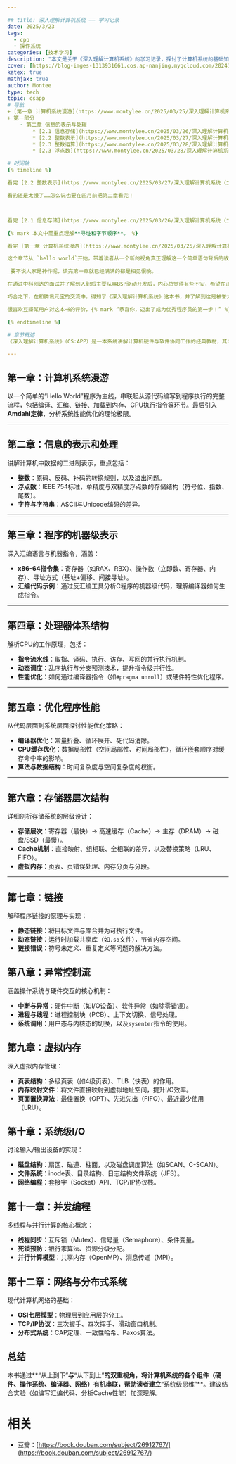 ```yaml
---

## title: 深入理解计算机系统 —— 学习记录  
date: 2025/3/23  
tags:  
  - cpp  
  - 操作系统  
categories: [技术学习]  
description: "本文是关于《深入理解计算机系统》的学习记录，探讨了计算机系统的基础知识，包括信息表示、程序翻译、硬件工作原理、操作系统角色和网络通信。文章强调了理解编译系统的重要性，解释了计算机硬件组成，并讨论了操作系统如何管理硬件。这些知识对优化程序性能、理解链接错误和避免安全漏洞至关重要。作者在准备BSP驱动开发工作时，发现这本书对于弥补操作系统和计算机组成原理方面的知识空白非常有帮助。"  
cover: [https://blog-imges-1313931661.cos.ap-nanjing.myqcloud.com/20241024171628.png](https://blog-imges-1313931661.cos.ap-nanjing.myqcloud.com/20241024171628.png)  
katex: true  
mathjax: true  
author: Montee  
type: tech  
topic: csapp
# 导航
+ [第一章 计算机系统漫游](https://www.montylee.cn/2025/03/25/深入理解计算机系统（一）——%20计算机系统漫游/)
+ 第一部分
    - 第二章 信息的表示与处理
        * [2.1 信息存储](https://www.montylee.cn/2025/03/26/深入理解计算机系统（二）——%20信息存储/)
        * [2.2 整数表示](https://www.montylee.cn/2025/03/27/深入理解计算机系统（二）——%20整数表示/)
        * [2.3 整数运算](https://www.montylee.cn/2025/03/28/深入理解计算机系统（二）——%20整数运算/)
        * [2.3 浮点数](https://www.montylee.cn/2025/03/28/深入理解计算机系统（二）——%20整数运算/)

# 时间轴
{% timeline %}

看完 [2.2 整数表示](https://www.montylee.cn/2025/03/27/深入理解计算机系统（二）——%20整数表示/)

看的还是太慢了……怎么说也要在四月前把第二章看完！



看完 [2.1 信息存储](https://www.montylee.cn/2025/03/26/深入理解计算机系统（二）——%20信息存储/)

{% mark 本文中需重点理解**寻址和字节顺序**。 %}

看完 [第一章 计算机系统漫游](https://www.montylee.cn/2025/03/25/深入理解计算机系统（一）——%20计算机系统漫游/)

这个章节从 `hello world`开始，带着读者从一个新的视角真正理解这一个简单语句背后的故事。

_要不说人家是神作呢，读完第一章就已经满满的都是相见恨晚。_

在通过中科创达的面试并了解到入职后主要从事BSP驱动开发后，内心总觉得有些不安，希望在正式入职前学习一些相关的知识。于是找了一本《Linux 驱动开发入门与实战》进行阅读，然而在进行简要的阅读之后，发现由于自己在操作系统、计算机组成原理方面的知识过于薄弱，很难理解书中的知识。

巧合之下，在和腾讯元宝的交流中，得知了《深入理解计算机系统》这本书，并了解到这是被誉为计算机神作的一本经典。欣喜若狂，便开始读了起来。

很喜欢豆瓣某用户对这本书的评价，{% mark “恭喜你，迈出了成为优秀程序员的第一步！” %}

{% endtimeline %}

# 章节概述
《深入理解计算机系统》（CS:APP）是一本系统讲解计算机硬件与软件协同工作的经典教材，其内容涵盖从底层硬件到上层软件的完整知识体系。以下是各章节的详细介绍及核心内容：

---
```


## 第一章：计算机系统漫游
以一个简单的“Hello World”程序为主线，串联起从源代码编写到程序执行的完整流程，包括编译、汇编、链接、加载到内存、CPU执行指令等环节。最后引入**Amdahl定律**，分析系统性能优化的理论极限。

---

## 第二章：信息的表示和处理
讲解计算机中数据的二进制表示，重点包括：

+ **整数**：原码、反码、补码的转换规则，以及溢出问题。
+ **浮点数**：IEEE 754标准，单精度与双精度浮点数的存储结构（符号位、指数、尾数）。
+ **字符与字符串**：ASCII与Unicode编码的差异。

---

## 第三章：程序的机器级表示
深入汇编语言与机器指令，涵盖：

+ **x86-64指令集**：寄存器（如RAX、RBX）、操作数（立即数、寄存器、内存）、寻址方式（基址+偏移、间接寻址）。
+ **汇编代码示例**：通过反汇编工具分析C程序的机器级代码，理解编译器如何生成指令。

---

## 第四章：处理器体系结构
解析CPU的工作原理，包括：

+ **指令流水线**：取指、译码、执行、访存、写回的并行执行机制。
+ **动态调度**：乱序执行与分支预测技术，提升指令级并行性。
+ **性能优化**：如何通过编译器指令（如`#pragma unroll`）或硬件特性优化程序。

---

## 第五章：优化程序性能
从代码层面到系统层面探讨性能优化策略：

+ **编译器优化**：常量折叠、循环展开、死代码消除。
+ **CPU缓存优化**：数据局部性（空间局部性、时间局部性），循环嵌套顺序对缓存命中率的影响。
+ **算法与数据结构**：时间复杂度与空间复杂度的权衡。

---

## 第六章：存储器层次结构
详细剖析存储系统的层级设计：

+ **存储层次**：寄存器（最快）→ 高速缓存（Cache）→ 主存（DRAM）→ 磁盘/SSD（最慢）。
+ **Cache机制**：直接映射、组相联、全相联的差异，以及替换策略（LRU、FIFO）。
+ **虚拟内存**：页表、页错误处理、内存分页与分段。

---

## 第七章：链接
解释程序链接的原理与实现：

+ **静态链接**：将目标文件与库合并为可执行文件。
+ **动态链接**：运行时加载共享库（如`.so`文件），节省内存空间。
+ **链接错误**：符号未定义、重复定义等问题的解决方法。



## 第八章：异常控制流
涵盖操作系统与硬件交互的核心机制：

+ **中断与异常**：硬件中断（如I/O设备）、软件异常（如除零错误）。
+ **进程与线程**：进程控制块（PCB）、上下文切换、信号处理。
+ **系统调用**：用户态与内核态的切换，以及`sysenter`指令的使用。

## **第九章：虚拟内存**
深入虚拟内存管理：

+ **页表结构**：多级页表（如4级页表）、TLB（快表）的作用。
+ **内存映射文件**：将文件直接映射到虚拟地址空间，提升I/O效率。
+ **页面置换算法**：最佳置换（OPT）、先进先出（FIFO）、最近最少使用（LRU）。

## **第十章：系统级I/O**
讨论输入/输出设备的实现：

+ **磁盘结构**：扇区、磁道、柱面，以及磁盘调度算法（如SCAN、C-SCAN）。
+ **文件系统**：inode表、目录结构、日志结构文件系统（JFS）。
+ **网络编程**：套接字（Socket）API、TCP/IP协议栈。



## 第十一章：并发编程
多线程与并行计算的核心概念：

+ **线程同步**：互斥锁（Mutex）、信号量（Semaphore）、条件变量。
+ **死锁预防**：银行家算法、资源分级分配。
+ **并行计算模型**：共享内存（OpenMP）、消息传递（MPI）。



## **第十二章：网络与分布式系统**
现代计算机网络的基础：

+ **OSI七层模型**：物理层到应用层的分工。
+ **TCP/IP协议**：三次握手、四次挥手、滑动窗口机制。
+ **分布式系统**：CAP定理、一致性哈希、Paxos算法。



## 总结
本书通过**“从上到下”**与**“从下到上”**的双重视角，将计算机系统的各个组件（硬件、操作系统、编译器、网络）有机串联，帮助读者建立**“系统级思维”**。建议结合实验（如编写汇编代码、分析Cache性能）加深理解。

# 相关
+ 豆瓣：[https://book.douban.com/subject/26912767/](https://book.douban.com/subject/26912767/)

